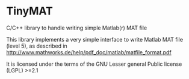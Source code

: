 # TinyMAT
C/C++ library to handle writing simple Matlab(r) MAT file

This library implements a very simple interface to write Matlab MAT file (level 5), as described in http://www.mathworks.de/help/pdf_doc/matlab/matfile_format.pdf

It is licensed under the terms of the GNU Lesser general Public license (LGPL) >=2.1
